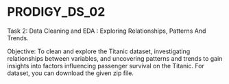 # PRODIGY_DS_02

Task 2: Data Cleaning and EDA : Exploring Relationships, Patterns And Trends.

Objective: To clean and explore the Titanic dataset, investigating relationships between variables, and uncovering patterns and trends to gain insights into factors influencing passenger survival on the Titanic.
For dataset, you can download the given zip file.
